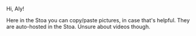 Hi, Aly!

Here in the Stoa you can copy/paste pictures, in case that's helpful. They are auto-hosted in the Stoa. Unsure about videos though.

